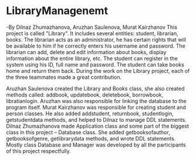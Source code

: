 # LibraryManagenemt
-By Dilnaz Zhumazhanova, Aruzhan Saulenova, Murat Kairzhanov
This project is called "Library". It includes several entities: student, librarian, books. The librarian acts as an administrator, 
he has certain rights that will be available to him if he correctly enters his username and password. 
The librarian can add, delete and edit information about books, display information about the entire library, etc.
The student can register in the system using his ID, full name and password. 
The student can take books home and return them back. During the work on the Library project, each of the three teammates made a great contribution. 

Aruzhan Saulenova created the Library and Books class, she also created methods called: addbook, updatebook, deletebook, borrowbook, libratianlogin.
Aruzhan was also responsible for linking the database to the program itself.
Murat Kairzhanov was responsible for creating student and person classes. 
He also added addstudent, returnbook, studentlogin, getstudentdata methods, and helped to Dilnaz to manage DDL statements.
Dilnaz Zhumazhanova made Application class and some part of the biggest class in this project – Database class.
She added getbooksofauthor, getbooksofgenre, getlibrarydata methods, and wrote DDL statements.
Mostly class Database and Manager was developed by all the participants of this project respectfully.

